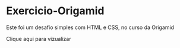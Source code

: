 # Exercicio-Origamid
Este foi um desafio simples com HTML e CSS, no curso da Origamid
<p>Clique aqui para vizualizar <a href "https://mariaccarolina.github.io/Exercicio-Origamid/" </a> </p>
